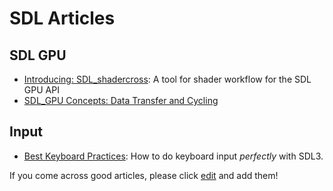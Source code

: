 # SDL Articles

## SDL GPU
- [Introducing: SDL_shadercross](https://moonside.games/posts/introducing-sdl-shadercross/): A tool for shader workflow for the SDL GPU API
- [SDL_GPU Concepts: Data Transfer and Cycling](https://moonside.games/posts/sdl-gpu-concepts-cycling/)

## Input
- [Best Keyboard Practices](BestKeyboardPractices): How to do keyboard input _perfectly_ with SDL3.

If you come across good articles, please click [edit](https://wiki.libsdl.org/SDL3/Articles/edit) and add them!
